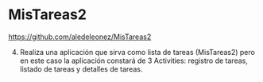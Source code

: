# MisTareas2
https://github.com/aledeleonez/MisTareas2

4. Realiza una aplicación que sirva como lista de tareas (MisTareas2) pero en este caso la aplicación constará de 3 Activities: registro de tareas, listado de tareas y detalles de tareas.

